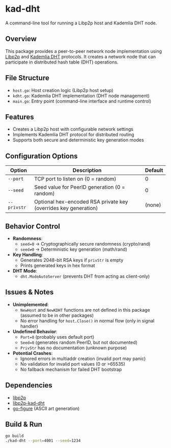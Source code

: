 # kad-dht

A command-line tool for running a Libp2p host and Kademlia DHT node.

## Overview
This package provides a peer-to-peer network node implementation using [Libp2p](https://libp2p.io/) and [Kademlia DHT](https://github.com/libp2p/go-libp2p-kad-dht) protocols. It creates a network node that can participate in distributed hash table (DHT) operations.

## File Structure
- `host.go`: Host creation logic (Libp2p host setup)
- `kdht.go`: Kademlia DHT implementation (DHT node management)
- `main.go`: Entry point (command-line interface and runtime control)

## Features
- Creates a Libp2p host with configurable network settings
- Implements Kademlia DHT protocol for distributed routing
- Supports both secure and deterministic key generation modes

## Configuration Options
| Option     | Description                                                                 | Default     |
|------------|-----------------------------------------------------------------------------|-------------|
| `--port`   | TCP port to listen on (0 = random)                                          | 0           |
| `--seed`   | Seed value for PeerID generation (0 = random)                               | 0           |
| `--privstr`| Optional hex-encoded RSA private key (overrides key generation)               | (none)      |

## Behavior Control
- **Randomness**: 
  - `seed=0` → Cryptographically secure randomness (crypto/rand)
  - `seed≠0` → Deterministic key generation (math/rand)
- **Key Handling**: 
  - Generates 2048-bit RSA keys if `privStr` is empty
  - Prints generated keys in hex format
- **DHT Mode**: 
  - `dht.ModeAutoServer` (prevents DHT from acting as client-only)

## Issues & Notes
- **Unimplemented**: 
  - `NewHost` and `NewKDHT` functions are not defined in this package (assumed to be in other packages)
  - No error handling for `host.Close()` in normal flow (only in signal handler)
- **Undefined Behavior**: 
  - `Port=0` (probably uses default port)
  - `Seed=0` (generates random PeerID, but not documented)
  - `PrivStr` has no documentation (unknown purpose)
- **Potential Crashes**: 
  - Ignored errors in multiaddr creation (invalid port may panic)
  - No validation for invalid port values (0 or >65535)
  - No fallback mechanism for failed DHT bootstrap

## Dependencies
- [libp2p](https://github.com/libp2p/go-libp2p)
- [libp2p-kad-dht](https://github.com/libp2p/go-libp2p-kad-dht)
- [go-figure](https://github.com/common-nighthawk/go-figure) (ASCII art generation)

## Build & Run
```bash
go build
./kad-dht --port=4001 --seed=1234
```